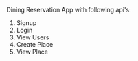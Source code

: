 Dining Reservation App with following api's:
1. Signup
2. Login
3. View Users
4. Create Place
5. View Place
